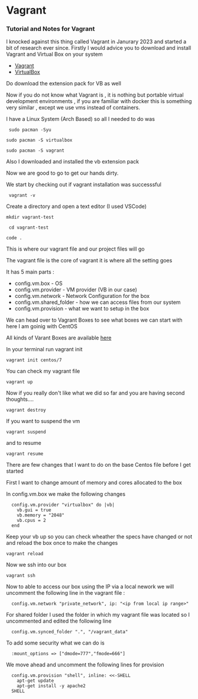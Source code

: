 # Vagrant
### Tutorial and Notes for Vagrant


I knocked against this thing called Vagrant in Janurary 2023 and started a bit of research ever since. Firstly I would advice you to download and install Vagrant and Virtual Box on your system 

* [Vagrant](https://www.vagrantup.com/)
* [VirtualBox](https://www.virtualbox.org/)

Do download the extension pack for VB as well

Now if you do not know what Vagrant is , it is nothing but portable virtual development environments , if you are familiar with docker this is something very similar , except we use vms instead of containers.

I have a Linux System (Arch Based) so all I needed to do was 

``` sudo pacman -Syu```

```sudo pacman -S virtualbox```

```sudo pacman -S vagrant```

Also I downloaded and installed the vb extension pack

Now we are good to go to get our hands dirty.

We start by checking out if vagrant installation was successsful

``` vagrant -v```

Create a directory and open a text editor (I used VSCode)

```mkdir vagrant-test```

``` cd vagrant-test```

``` code . ```

This is where our vagrant file and our project files will go

The vagrant file is the core of vagrant it is where all the setting goes 

It has 5 main parts : 

* config.vm.box - OS
* config.vm.provider - VM provider (VB in our case)
* config.vm.network - Network Configuration for the box 
* config.vm.shared_folder - how we can access files from our system
* config.vm.provision - what we want to setup in the box 


We can head over to Vagrant Boxes to see what boxes we can start with here I am goinig with CentOS

All kinds of Varant Boxes are available [here](https://app.vagrantup.com/boxes/search)

In your terminal run vagrant init <box name>

```vagrant init centos/7 ```

You can check my vagrant file 

  
``` vagrant up ```
  
  
  Now if you really don't like what we did so far and you are having second thoughts....
  
  ```vagrant destroy```

  If you want to suspend the vm 
  
  ``` vagrant suspend ```
  
  and to resume 
  
  ``` vagrant resume ```

  There are few changes that I want to do on the base Centos file before I get started
  
  First I want to change amount of memory and cores allocated to the box 
  
 In config.vm.box we make the following changes
  
  ```
    config.vm.provider "virtualbox" do |vb|
      vb.gui = true
      vb.memory = "2048"
      vb.cpus = 2
    end
  ```
  
Keep your vb up so you can check wheather the specs have changed or not and reload the box once to make the changes

``` vagrant reload ```
  
Now we ssh into our box 
  
``` vagrant ssh ```
  
Now to able to access our box using the IP via a local nework we will uncomment the following line in the vagrant file :
  
```
  config.vm.network "private_network", ip: "<ip from local ip range>"  
```
For shared folder I used the folder in which my vagrant file was located so I uncommented and edited the following line 
  
```
  config.vm.synced_folder ".", "/vagrant_data"  
  ```
To add some security what we can do is 
  
```
  :mount_options => ["dmode=777","fmode=666"]
  ```
  
We move ahead and uncomment the following lines for provision 

```
  config.vm.provision "shell", inline: <<-SHELL
    apt-get update
    apt-get install -y apache2
  SHELL
```

  
